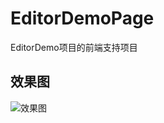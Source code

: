 # EditorDemoPage
EditorDemo项目的前端支持项目

## 效果图
![效果图](http://laughtime.club/images/upload/editor_demo_pic.png)
